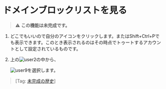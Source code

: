 # ドメインブロックリストを見る

> ⚠️ **この機能は未完成です。**

1. どこでもいいので自分のアイコンをクリックします。またはShift+Ctrl+Pでも表示できます。このとき表示されるのはその時点でトゥートするアカウントとして設定されているものです。
2. 上の![user2](https://dl.thedesk.top/media/user2.PNG)の中から、  

   ![user9](https://dl.thedesk.top/media/user9.PNG)を選択します。  

> \[Tag: [未完成の歴史](https://docs.thedesk.top/?q=未完成の歴史)\]

